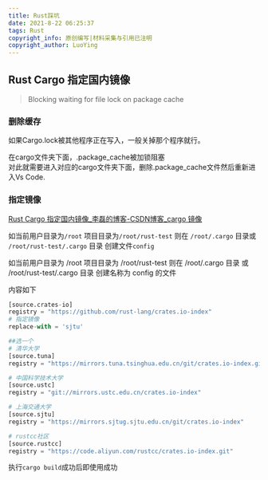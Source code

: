 ```yaml
---
title: Rust踩坑
date: 2021-8-22 06:25:37
tags: Rust
copyright_info: 原创编写|材料采集与引用已注明
copyright_author: LuoYing
---
```


## Rust Cargo 指定国内镜像

> Blocking waiting for file lock on package cache
>

### 删除缓存

如果Cargo.lock被其他程序正在写入，一般关掉那个程序就行。

在cargo文件夹下面，.package_cache被加锁阻塞<br />对此就需要进入对应的cargo文件夹下面，删除.package_cache文件然后重新进入Vs Code.

### 指定镜像

[Rust Cargo 指定国内镜像_李磊的博客-CSDN博客_cargo 镜像](https://blog.csdn.net/setlilei/article/details/106204105?utm_medium=distribute.pc_relevant.none-task-blog-2%7Edefault%7EBlogCommendFromMachineLearnPai2%7Edefault-2.base&depth_1-utm_source=distribute.pc_relevant.none-task-blog-2%7Edefault%7EBlogCommendFromMachineLearnPai2%7Edefault-2.base)

如当前用户目录为`/root` 项目目录为`/root/rust-test` 则在 `/root/.cargo` 目录或 `/root/rust-test/.cargo` 目录 创建文件`config`

如当前用户目录为 /root 项目目录为 /root/rust-test 则在 /root/.cargo 目录 或 /root/rust-test/.cargo 目录 创建名称为 config 的文件

内容如下

```python
[source.crates-io]
registry = "https://github.com/rust-lang/crates.io-index"
# 指定镜像
replace-with = 'sjtu'

##选一个
# 清华大学
[source.tuna]
registry = "https://mirrors.tuna.tsinghua.edu.cn/git/crates.io-index.git"

# 中国科学技术大学
[source.ustc]
registry = "git://mirrors.ustc.edu.cn/crates.io-index"

# 上海交通大学
[source.sjtu]
registry = "https://mirrors.sjtug.sjtu.edu.cn/git/crates.io-index"

# rustcc社区
[source.rustcc]
registry = "https://code.aliyun.com/rustcc/crates.io-index.git"
```

执行`cargo build`成功后即使用成功